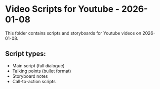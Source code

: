 # Video Scripts for Youtube - 2026-01-08

This folder contains scripts and storyboards for Youtube videos on 2026-01-08.

## Script types:
- Main script (full dialogue)
- Talking points (bullet format)
- Storyboard notes
- Call-to-action scripts
